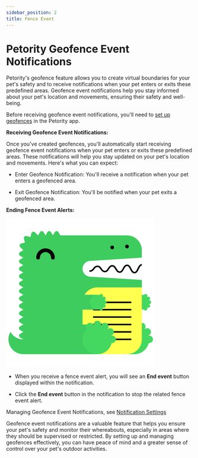 ```yaml
---
sidebar_position: 2
title: Fence Event
---
```


# Petority Geofence Event Notifications
Petority's geofence feature allows you to create virtual boundaries for your pet's safety and to receive notifications when your pet enters or exits these predefined areas. Geofence event notifications help you stay informed about your pet's location and movements, ensuring their safety and well-being.

Before receiving geofence event notifications, you'll need to [set up geofences](/docs/petority/features/fence) in the Petority app.

**Receiving Geofence Event Notifications:**

Once you've created geofences, you'll automatically start receiving geofence event notifications when your pet enters or exits these predefined areas. These notifications will help you stay updated on your pet's location and movements. Here's what you can expect:

+ Enter Geofence Notification: You'll receive a notification when your pet enters a geofenced area.

+ Exit Geofence Notification: You'll be notified when your pet exits a geofenced area.

**Ending Fence Event Alerts:**

![End event](/img/logo.svg)

+ When you receive a fence event alert, you will see an **End event** button displayed within the notification. 

+ Click the **End event** button in the notification to stop the related fence event alert.

Managing Geofence Event Notifications, see [Notification Settings](/docs/petority/general-setting/notification)

Geofence event notifications are a valuable feature that helps you ensure your pet's safety and monitor their whereabouts, especially in areas where they should be supervised or restricted. By setting up and managing geofences effectively, you can have peace of mind and a greater sense of control over your pet's outdoor activities.
